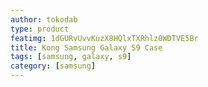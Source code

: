 ```yaml
---
author: tokodab
type: product
featimg: 1dGURvUvvKuzX8HQlxTXRhlz0WDTVE5Br
title: Kong Samsung Galaxy S9 Case
tags: [samsung, galaxy, s9]
category: [samsung]
---
```

